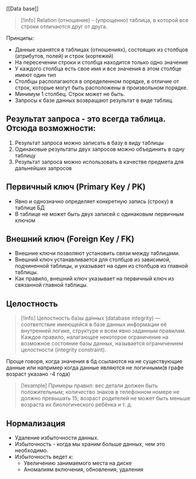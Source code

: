 [[Data base]]
>[!info]
>Relation (отношение) - (упрощенно) таблица, в которой все строки отличаются друг от друга.

Принципы:
- Данные хранятся в таблицах (отношениях), состоящих из столбцов (атрибутов, полей) и строк (кортежей)
- На пересечении строки и столбца находится только одно значение
- У каждого столбца есть свое имя и все значения в этом столбце имеют один тип
- Столбцы располагаются в определенном порядке, в отличие от строк, которые могут быть расположены в произвольном порядке. 
- Минимум 1 столбец. Строк может не быть. 
- Запросы к базе данных возвращают результат в виде таблиц.

## Результат запроса - это всегда таблица. Отсюда возможности:

1. Результат запроса можно записать в базу в виду таблицы
2. Одинаковые результаты двух запросов можно объединить в одну таблицу
3. Результат запроса можно использовать в качестве предмета для дальнейших запросов
## Первичный ключ (Primary Key / PK)
- Явно и однозначно определяет конкретную запись (строку) в таблице БД
- В таблице не может быть двух записей с одинаковым первичным ключом

## Внешний ключ (Foreign Key / FK)
- Внешние ключи позволяют установить связи между таблицами. 
- Внешний ключ устанавливается для столбцов из зависимой, подчиненной таблицы, и указывает на один из столбцов из главной таблицы. 
- Как правило, внешний ключ указывает на первичный ключ из связанной главной таблицы.
## Целостность
>[!info]
>Целостность ба́зы да́нных (database integrity) — соответствие имеющейся в базе данных информации её внутренней логике, структуре и всем явно заданным правилам. Каждое правило, налагающее некоторое ограничение на возможное состояние базы данных, называется ограничением целостности (integrity constraint).

Проще говоря, когда значения в бд ссылаются на не существующие данные или например когда данные являются не логичными(в графе возраст указано -4 года)

>[!example]
>Примеры правил: вес детали должен быть положительным; количество знаков в телефонном номере не должно превышать 15; возраст родителей не может быть меньше возраста их биологического ребёнка и т. д.

## Нормализация 
- Удаление избыточности данных.
- Избыточность - когда мы храним больше данных, чем это необходимо. 
- Избыточность ведет к:
	- Увеличению занимаемого места на диске
	- Аномалиям включения, обновления, удаления